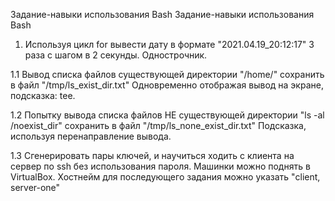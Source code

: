 Задание-навыки использования Bash
Задание-навыки использования Bash
 
1. Используя цикл for вывести дату в формате "2021.04.19_20:12:17" 3 раза с шагом в 2 секунды.  Однострочник.
 
1.1 Вывод списка файлов существующей директории "/home/" сохранить в файл "/tmp/ls_exist_dir.txt"
Одновременно отображая вывод на экране, подсказка: tee.
 
1.2 Попытку вывода списка файлов НЕ существующей директории "ls -al /noexist_dir" сохранить в файл "/tmp/ls_none_exist_dir.txt"
Подсказка, используя перенаправление вывода.
 
1.3 Сгенерировать пары ключей, и научиться ходить с клиента на сервер по ssh без использования пароля.
Машинки можно поднять в VirtualBox.
Хостнейм для последующего задания можно указать "client, server-one"
